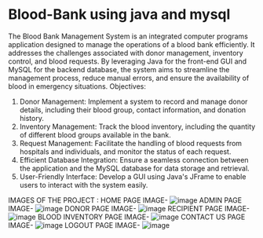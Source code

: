 # Blood-Bank using java and mysql
The Blood Bank Management System is an integrated computer programs application designed to manage the operations of a blood bank efficiently. It addresses the challenges associated with donor management, inventory control, and blood requests. By leveraging Java for the front-end GUI and MySQL for the backend database, the system aims to streamline the management process, reduce manual errors, and ensure the availability of blood in emergency situations.
Objectives:
1. Donor Management: Implement a system to record and manage donor details, including their blood group, contact information, and donation history.
2. Inventory Management: Track the blood inventory, including the quantity of different blood groups available in the bank.
3. Request Management: Facilitate the handling of blood requests from hospitals and individuals, and monitor the status of each request.
4. Efficient Database Integration: Ensure a seamless connection between the application and the MySQL database for data storage and retrieval.
5. User-Friendly Interface: Develop a GUI using Java's JFrame to enable users to interact with the system easily.


IMAGES OF THE PROJECT :
HOME PAGE IMAGE-
![image](https://github.com/user-attachments/assets/89c18846-b22d-4a9f-a91c-d4f54aeaf3d0)
ADMIN PAGE IMAGE-
![image](https://github.com/user-attachments/assets/2fd2c211-8df6-4209-a812-6897c3cf5470)
DONOR PAGE IMAGE-
![image](https://github.com/user-attachments/assets/8780a269-7280-4c9d-b0c4-0fcb841c4f56)
RECIPIENT PAGE IMAGE-
![image](https://github.com/user-attachments/assets/b5b627d5-c310-4348-a01e-7eb01f289fdc)
BLOOD INVENTORY PAGE IMAGE-
![image](https://github.com/user-attachments/assets/2e6e66d6-cda1-4884-b1e4-7a6bcdb98bef)
CONTACT US PAGE IMAGE-
![image](https://github.com/user-attachments/assets/742a9706-6996-4292-be0f-3522c6d5d6a4)
LOGOUT PAGE IMAGE-
![image](https://github.com/user-attachments/assets/07612098-f4f0-4a00-a07c-0a90a07ab742)





